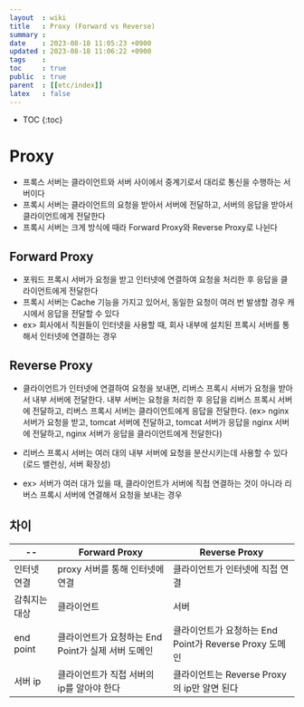 ```yaml
---
layout  : wiki
title   : Proxy (Forward vs Reverse)
summary : 
date    : 2023-08-18 11:05:23 +0900
updated : 2023-08-18 11:06:22 +0900
tags    : 
toc     : true
public  : true
parent  : [[etc/index]]
latex   : false
---
```

* TOC
{:toc}

# Proxy

- 프록스 서버는 클라이언트와 서버 사이에서 중계기로서 대리로 통신을 수행하는 서버이다
- 프록시 서버는 클라이언트의 요청을 받아서 서버에 전달하고, 서버의 응답을 받아서 클라이언트에게 전달한다
- 프록시 서버는 크게 방식에 때라 Forward Proxy와 Reverse Proxy로 나뉜다

## Forward Proxy

- 포워드 프록시 서버가 요청을 받고 인터넷에 연결하여 요청을 처리한 후 응답을 클라이언트에게 전달한다
- 프록시 서버는 Cache 기능을 가지고 있어서, 동일한 요청이 여러 번 발생할 경우 캐시에서 응답을 전달할 수 있다
- ex> 회사에서 직원들이 인터넷을 사용할 때, 회사 내부에 설치된 프록시 서버를 통해서 인터넷에 연결하는 경우

## Reverse Proxy

- 클라이언트가 인터넷에 연결하여 요청을 보내면, 리버스 프록시 서버가 요청을 받아서 내부 서버에 전달한다. 내부 서버는 요청을 처리한 후 응답을 리버스 프록시 서버에 전달하고, 리버스 프록시 서버는 클라이언트에게 응답을 전달한다.
(ex> nginx 서버가 요청을 받고, tomcat 서버에 전달하고, tomcat 서버가 응답을 nginx 서버에 전달하고, nginx 서버가 응답을 클라이언트에게 전달한다)

- 리버스 프록시 서버는 여러 대의 내부 서버에 요청을 분산시키는데 사용할 수 있다 (로드 밸런싱, 서버 확장성)
- ex> 서버가 여러 대가 있을 때, 클라이언트가 서버에 직접 연결하는 것이 아니라 리버스 프록시 서버에 연결해서 요청을 보내는 경우

## 차이

| -- | Forward Proxy | Reverse Proxy |
| --- | --- | --- |
| 인터넷 연결 | proxy 서버를 통해 인터넷에 연결 | 클라이언트가 인터넷에 직접 연결 |
| 감춰지는 대상 | 클라이언트 | 서버 |
| end point | 클라이언트가 요청하는 End Point가 실제 서버 도메인 | 클라이언트가 요청하는 End Point가 Reverse Proxy 도메인 |
| 서버 ip | 클라이언트가 직접 서버의 ip를 알아야 한다 | 클라이언트는 Reverse Proxy의 ip만 알면 된다 |